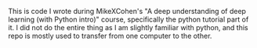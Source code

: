 This is code I wrote during MikeXCohen's "A deep understanding of deep learning (with Python intro)" course, specifically the python tutorial part of it. I did not do the entire thing as I am slightly familiar with python, and this repo is mostly used to transfer from one computer to the other.
